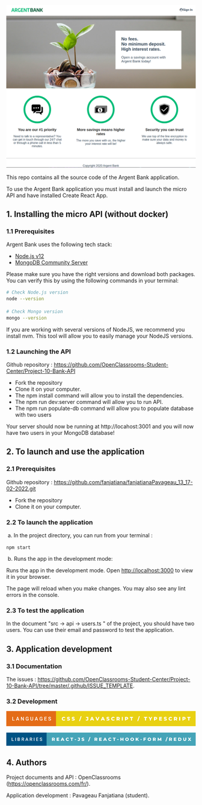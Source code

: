 ![screenshot](/src/images/Argentbank.png)

This repo contains all the source code of the Argent Bank application.

To use the Argent Bank application you must install and launch the micro API and have installed Create React App.


## 1. Installing the micro API (without docker)

### 1.1 Prerequisites

Argent Bank uses the following tech stack:

- [Node.js v12](https://nodejs.org/en/)
- [MongoDB Community Server](https://www.mongodb.com/try/download/community)

Please make sure you have the right versions and download both packages. You can verify this by using the following commands in your terminal:

```bash
# Check Node.js version
node --version

# Check Mongo version
mongo --version
```

If you are working with several versions of NodeJS, we recommend you install nvm. This tool will allow you to easily manage your NodeJS versions.

### 1.2 Launching the API

Github repository : https://github.com/OpenClassrooms-Student-Center/Project-10-Bank-API
   
- Fork the repository
- Clone it on your computer.
- The npm install command will allow you to install the dependencies.
- The npm run dev:server command will allow you to run API.
- The npm run populate-db command will allow you to populate database with two users

Your server should now be running at http://locahost:3001 and you will now have two users in your MongoDB database!


## 2. To launch and use the application

### 2.1 Prerequisites

Github repository : https://github.com/fanjatiana/fanjatianaPavageau_13_17-02-2022.git

- Fork the repository
- Clone it on your computer.

### 2.2 To launch the application

 a. In the project directory, you can run from your terminal :

 `npm start`

 b. Runs the app in the development mode:

Runs the app in the development mode.
Open [http://localhost:3000](http://localhost:3000) to view it in your browser.

The page will reload when you make changes.
You may also see any lint errors in the console.

### 2.3 To test the application

In the document "src -> api -> users.ts " of the project, you should have two users. You can use their email and password to test the application.


## 3. Application development

### 3.1 Documentation

The issues : https://github.com/OpenClassrooms-Student-Center/Project-10-Bank-API/tree/master/.github/ISSUE_TEMPLATE.

### 3.2 Development

![languages](/src/images/languages-css-_-javascript-_-typescript.svg)

![libraries](/src/images/libraries-react-js-_-react-hook-form-_redux.svg)


## 4. Authors

Project documents and API : OpenClassrooms (https://openclassrooms.com/fr/).

Application development : Pavageau Fanjatiana (student).